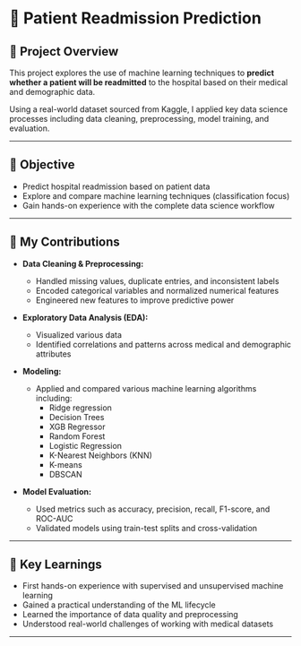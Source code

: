 # 🏥 Patient Readmission Prediction

## 🧠 Project Overview

This project explores the use of machine learning techniques to **predict whether a patient will be readmitted** to the hospital based on their medical and demographic data.

Using a real-world dataset sourced from Kaggle, I applied key data science processes including data cleaning, preprocessing, model training, and evaluation.

---

## 🎯 Objective

- Predict hospital readmission based on patient data
- Explore and compare machine learning techniques (classification focus)
- Gain hands-on experience with the complete data science workflow

---

## 🧩 My Contributions

- **Data Cleaning & Preprocessing:**  
  - Handled missing values, duplicate entries, and inconsistent labels  
  - Encoded categorical variables and normalized numerical features  
  - Engineered new features to improve predictive power

- **Exploratory Data Analysis (EDA):**  
  - Visualized various data
  - Identified correlations and patterns across medical and demographic attributes

- **Modeling:**  
  - Applied and compared various machine learning algorithms including:
    - Ridge regression  
    - Decision Trees
    - XGB Regressor
    - Random Forest
    - Logistic Regression
    - K-Nearest Neighbors (KNN)
    - K-means
    - DBSCAN

- **Model Evaluation:**  
  - Used metrics such as accuracy, precision, recall, F1-score, and ROC-AUC  
  - Validated models using train-test splits and cross-validation

---

## 📝 Key Learnings

- First hands-on experience with supervised and unsupervised machine learning
- Gained a practical understanding of the ML lifecycle
- Learned the importance of data quality and preprocessing
- Understood real-world challenges of working with medical datasets

---
